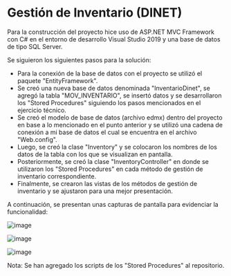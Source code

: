 # Gestión de Inventario (DINET)

Para la construcción del proyecto hice uso de ASP.NET MVC Framework con C# en el entorno de desarrollo Visual Studio 2019 y una base de datos de tipo SQL Server. 

Se siguieron los siguientes pasos para la solución:
- Para la conexión de la base de datos con el proyecto se utilizó el paquete "EntityFramework".
- Se creó una nueva base de datos denominada "InventarioDinet", se agregó la tabla "MOV_INVENTARIO", se insertó datos y se desarrollaron los "Stored Procedures" siguiendo los pasos mencionados en el ejercicio técnico.
- Se creó el modelo de base de datos (archivo edmx) dentro del proyecto en base a lo mencionado en el punto anterior y se utilizó una cadena de conexión a mi base de datos el cual se encuentra en el archivo "Web.config".
- Luego, se creó la clase "Inventory" y se colocaron los nombres de los datos de la tabla con los que se visualizan en pantalla.
- Posteriormente, se creó la clase "InventoryController" en donde se utilizaron los "Stored Procedures" en cada método de gestión de inventario correspondiente.
- Finalmente, se crearon las vistas de los métodos de gestión de inventario y se ajustaron para una mejor presentación.

A continuación, se presentan unas capturas de pantalla para evidenciar la funcionalidad:

![image](https://github.com/user-attachments/assets/53ad0c53-4ab1-41f8-a371-3a0eee822f65)

![image](https://github.com/user-attachments/assets/a9751bb0-f204-4902-aa2f-53f2c87a5c70)

![image](https://github.com/user-attachments/assets/318c72e1-51f5-45e9-8828-198ddd38c44c)

Nota: Se han agregado los scripts de los "Stored Procedures" al repositorio.
